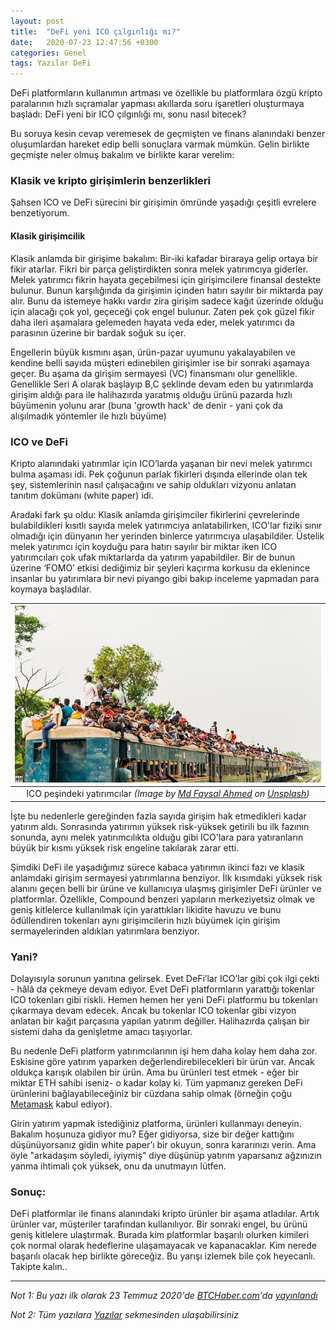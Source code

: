 ```yaml
---
layout: post
title:  "DeFi yeni ICO çılgınlığı mı?"
date:   2020-07-23 12:47:56 +0300
categories: Genel
tags: Yazılar DeFi
---
```


DeFi platformların kullanımın artması ve özellikle bu platformlara özgü kripto paralarının hızlı sıçramalar yapması akıllarda soru işaretleri oluşturmaya başladı: DeFi yeni bir ICO çılgınlığı mı, sonu nasıl bitecek?

Bu soruya kesin cevap veremesek de geçmişten ve finans alanındaki benzer oluşumlardan hareket edip belli sonuçlara varmak mümkün. Gelin birlikte geçmişte neler olmuş bakalım ve birlikte karar verelim: 

### Klasik ve kripto girişimlerin benzerlikleri

Şahsen ICO ve DeFi sürecini bir girişimin ömründe yaşadığı çeşitli evrelere benzetiyorum. 


#### Klasik girişimcilik

Klasik anlamda bir girişime bakalım: Bir-iki kafadar biraraya gelip ortaya bir fikir atarlar. Fikri bir parça geliştirdikten sonra melek yatırımcıya giderler. Melek yatırımcı fikrin hayata geçebilmesi için girişimcilere finansal destekte bulunur. Bunun karşılığında da girişimin içinden hatırı sayılır bir miktarda pay alır. Bunu da istemeye hakkı vardır zira girişim sadece kağıt üzerinde olduğu için alacağı çok yol, geçeceği çok engel bulunur. Zaten pek çok güzel fikir daha ileri aşamalara gelemeden hayata veda eder, melek yatırımcı da parasının üzerine bir bardak soğuk su içer. 

Engellerin büyük kısmını aşan, ürün-pazar uyumunu yakalayabilen ve kendine belli sayıda müşteri edinebilen girişimler ise bir sonraki aşamaya geçer. Bu aşama da girişim sermayesi (VC) finansmanı olur genellikle. Genellikle Seri A olarak başlayıp B,C şeklinde devam eden bu yatırımlarda girişim aldığı para ile halihazırda yaratmış olduğu ürünü pazarda hızlı büyümenin yolunu arar (buna 'growth hack' de denir - yani çok da alışılmadık yöntemler ile hızlı büyüme)

### ICO ve DeFi
Kripto alanındaki yatırımlar için ICO’larda yaşanan bir nevi melek yatırımcı bulma aşaması idi. Pek çoğunun parlak fikirleri dışında ellerinde olan tek şey, sistemlerinin nasıl çalışacağını ve sahip oldukları vizyonu anlatan tanıtım dokümanı (white paper) idi. 

Aradaki fark şu oldu: Klasik anlamda girişimciler fikirlerini çevrelerinde bulabildikleri kısıtlı sayıda melek yatırımcıya anlatabilirken, ICO'lar fiziki sınır olmadığı için dünyanın her yerinden binlerce yatırımcıya ulaşabildiler. Üstelik melek yatırımcı için koyduğu para hatırı sayılır bir miktar iken ICO yatırımcıları çok ufak miktarlarda da yatırım yapabildiler. Bir de bunun üzerine ‘FOMO’ etkisi dediğimiz bir şeyleri kaçırma korkusu da eklenince insanlar bu yatırımlara bir nevi piyango gibi bakıp inceleme yapmadan para koymaya başladılar.


| ![DeFi projeler](/assets/defi-ico-cilginlik.jpg)| 
|:--:| 
| ICO peşindeki yatırımcılar *(Image by [Md Faysal Ahmed](https://pixabay.com/users/faysal_2020-11539818/) on [Unsplash](https://pixabay.com/?utm_source=link-attribution&amp;utm_medium=referral&amp;utm_campaign=image&amp;utm_content=3991306))*|

İşte bu nedenlerle gereğinden fazla sayıda girişim hak etmedikleri kadar yatırım aldı. Sonrasında yatırımın yüksek risk-yüksek getirili bu ilk fazının sonunda, aynı melek yatırımcılıkta olduğu gibi ICO'lara para yatıranların büyük bir kısmı yüksek risk engeline takılarak zarar etti. 

Şimdiki DeFi ile yaşadığımız sürece kabaca yatırımın ikinci fazı ve klasik anlamdaki girişim sermayesi yatırımlarına benziyor. İlk kısımdaki yüksek risk alanını geçen belli bir ürüne ve kullanıcıya ulaşmış girişimler DeFi ürünler ve platformlar. Özellikle, Compound benzeri yapıların merkeziyetsiz olmak ve geniş kitlelerce kullanılmak için yarattıkları likidite havuzu ve bunu ödüllendiren tokenları aynı girişimcilerin hızlı büyümek için girişim sermayelerinden aldıkları yatırımlara benziyor. 

### Yani?

Dolayısıyla sorunun yanıtına gelirsek. Evet DeFi’lar ICO’lar gibi çok ilgi çekti - hâlâ da çekmeye devam ediyor. Evet DeFi platformların yarattığı tokenlar ICO tokenları gibi riskli. Hemen hemen her yeni DeFi platformu bu tokenları çıkarmaya devam edecek. Ancak bu tokenlar ICO tokenlar gibi vizyon anlatan bir kağıt parçasına yapılan yatırım değiller. Halihazırda çalışan bir sistemi daha da genişletme amacı taşıyorlar. 

Bu nedenle DeFi platform yatırımcılarının işi hem daha kolay hem daha zor. Eskisine göre yatırım yaparken değerlendirebilecekleri bir ürün var. Ancak oldukça karışık olabilen bir ürün. Ama bu ürünleri test etmek - eğer bir miktar ETH sahibi iseniz- o kadar kolay ki. Tüm yapmanız gereken DeFi ürünlerini bağlayabileceğiniz bir cüzdana sahip olmak (örneğin çoğu [Metamask](https://metamask.io/) kabul ediyor). 

Girin yatırım yapmak istediğiniz platforma, ürünleri kullanmayı deneyin. Bakalım hoşunuza gidiyor mu? Eğer gidiyorsa, size bir değer kattığını düşünüyorsanız gidin white paper’ı bir okuyun, sonra kararınızı verin. Ama öyle "arkadaşım söyledi, iyiymiş" diye düşünüp yatırım yaparsanız ağzınızın yanma ihtimali çok yüksek, onu da unutmayın lütfen. 

### Sonuç: 
DeFi platformlar ile finans alanındaki kripto ürünler bir aşama atladılar. Artık ürünler var, müşteriler tarafından kullanılıyor. Bir sonraki engel, bu ürünü geniş kitlelere ulaştırmak. Burada kim platformlar başarılı olurken kimileri çok normal olarak hedeflerine ulaşamayacak ve kapanacaklar. Kim nerede başarılı olacak hep birlikte göreceğiz. Bu yarışı izlemek bile çok heyecanlı. Takipte kalın.. 



---

*Not 1: Bu yazı ilk olarak 23 Temmuz 2020'de [BTCHaber.com](https://www.btchaber.com/)'da [yayınlandı](https://www.btchaber.com/defi-yeni-ico-cilginligi-mi/)*

*Not 2: Tüm yazılara [Yazılar](/articles/) sekmesinden ulaşabilirsiniz*
